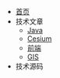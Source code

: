 * [首页](/)
* 技术文章
   * [Java](/article/Java/_sidebar.md)
   * [Cesium](/article/Cesium/_sidebar.md)
   * [前端](/article/JS/vue/_sidebar.md)
   * [GIS](/article/GIS/_sidebar.md)
* 技术源码